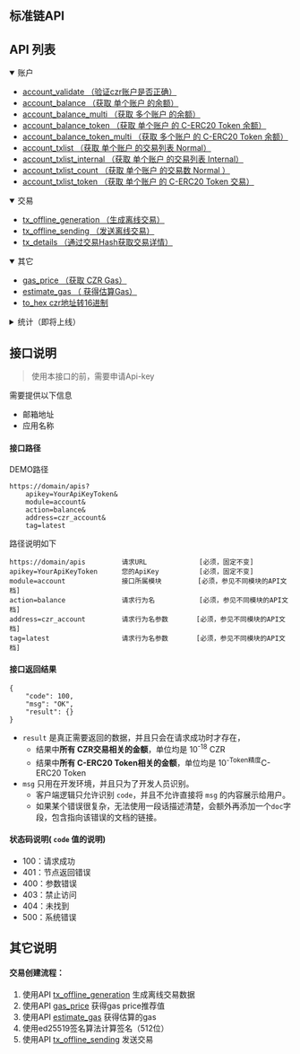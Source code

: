 ## 标准链API

## API 列表

<details open >
<summary>账户</summary>

<!-- TOC -->
- [account_validate （验证czr账户是否正确）](./doc/Accounts.md/#验证czr账户是否正确)
- [account_balance （获取 单个账户 的余额）](./doc/Accounts.md/#获取单个账户的余额)
- [account_balance_multi （获取 多个账户 的余额）](./doc/Accounts.md/#获取多个账户的余额)
- [account_balance_token （获取 单个账户 的 C-ERC20 Token 余额）](./doc/Accounts.md/#获取单个账户的C-ERC20余额)
- [account_balance_token_multi （获取 多个账户 的 C-ERC20 Token 余额）](./doc/Accounts.md/#获取多个账户的C-ERC20余额)
- [account_txlist （获取 单个账户 的交易列表 Normal）](./doc/Accounts.md/#获取单个账户的交易列表Normal)
- [account_txlist_internal （获取 单个账户 的交易列表 Internal）](./doc/Accounts.md/#获取单个账户的交易列表Internal)
- [account_txlist_count （获取 单个账户 的交易数  Normal ）](./doc/Accounts.md/#获取单个账户的交易数量)
- [account_txlist_token （获取 单个账户 的 C-ERC20 Token 交易）](./doc/Accounts.md/#获取单个账户的C-ERC20交易)

<!-- /TOC -->
</details>

<details open >
<summary>交易</summary>

<!-- TOC -->

- [tx_offline_generation （生成离线交易）](./doc/Transaction.md/#生成离线交易)
- [tx_offline_sending （发送离线交易）](./doc/Transaction.md/#发送离线交易)
- [tx_details （通过交易Hash获取交易详情）](./doc/Transaction.md/#获取交易详情)

<!-- /TOC -->

</details>

<details open >
<summary>其它</summary>
<!-- TOC -->

- [gas_price （获取 CZR Gas）](./doc/Other.md/#获取Gas价格)
- [estimate_gas （ 获得估算Gas）](./doc/Other.md/#获得估算Gas)
- [to_hex czr地址转16进制](./doc/Other.md/#czr地址转16进制)

<!-- /TOC -->
</details>

<details >
<summary>统计（即将上线）</summary>
<!-- TOC -->

- [czr_price （获取 CZR 最新价格）](./doc/Stats.md/#获取CZR最新价格)
- [token_price （获取 C-ERC20 Token 最新价格）](./doc/Stats.md/#获取Token最新价格)

<!-- /TOC -->
</details>


## 接口说明

> 使用本接口的前，需要申请Api-key

需要提供以下信息

- 邮箱地址
- 应用名称

#### 接口路径

DEMO路径

```
https://domain/apis?
    apikey=YourApiKeyToken&
    module=account&
    action=balance&
    address=czr_account&
    tag=latest
```
路径说明如下
```
https://domain/apis         请求URL             [必须，固定不变]
apikey=YourApiKeyToken      您的ApiKey          [必须，固定不变]
module=account              接口所属模块         [必须，参见不同模块的API文档]
action=balance              请求行为名           [必须，参见不同模块的API文档]
address=czr_account         请求行为名参数       [必须，参见不同模块的API文档]
tag=latest                  请求行为名参数       [必须，参见不同模块的API文档]
```

#### 接口返回结果

```
{
    "code": 100,
    "msg": "OK",
    "result": {}
}
```

- `result` 是真正需要返回的数据，并且只会在请求成功时才存在，
    - 结果中**所有 CZR交易相关的金额**，单位均是 10<sup>-18</sup> CZR
    - 结果中**所有 C-ERC20 Token相关的金额**，单位均是 10<sup>-Token精度</sup>C-ERC20 Token
- `msg` 只用在开发环境，并且只为了开发人员识别。
    - 客户端逻辑只允许识别 `code`，并且不允许直接将 `msg` 的内容展示给用户。
    - 如果某个错误很复杂，无法使用一段话描述清楚，会额外再添加一个`doc`字段，包含指向该错误的文档的链接。

#### 状态码说明( `code` 值的说明)
- 100：请求成功
- 401：节点返回错误
- 400：参数错误
- 403：禁止访问
- 404：未找到
- 500：系统错误

## 其它说明

#### 交易创建流程：
1. 使用API [tx_offline_generation](./doc/Transaction.md/#生成离线交易) 生成离线交易数据
2. 使用API [gas_price](./doc/Other.md/#获取CZRGas) 获得gas price推荐值
3. 使用API [estimate_gas](./doc/Other.md/#获得估算Gas) 获得估算的gas
4. 使用ed25519签名算法计算签名（512位）
5. 使用API [tx_offline_sending](./doc/Transaction.md/#发送离线交易) 发送交易
